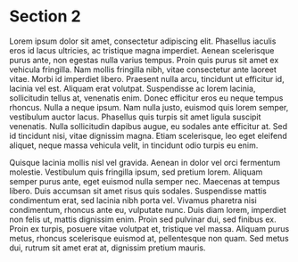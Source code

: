 # Section 2

Lorem ipsum dolor sit amet, consectetur adipiscing elit. Phasellus iaculis eros id lacus ultricies, ac tristique magna imperdiet. Aenean scelerisque purus ante, non egestas nulla varius tempus. Proin quis purus sit amet ex vehicula fringilla. Nam mollis fringilla nibh, vitae consectetur ante laoreet vitae. Morbi id imperdiet libero. Praesent nulla arcu, tincidunt ut efficitur id, lacinia vel est. Aliquam erat volutpat. Suspendisse ac lorem lacinia, sollicitudin tellus at, venenatis enim. Donec efficitur eros eu neque tempus rhoncus. Nulla a neque ipsum. Nam nulla justo, euismod quis lorem semper, vestibulum auctor lacus. Phasellus quis turpis sit amet ligula suscipit venenatis. Nulla sollicitudin dapibus augue, eu sodales ante efficitur at. Sed id tincidunt nisi, vitae dignissim magna. Etiam scelerisque, leo eget eleifend aliquet, neque massa vehicula velit, in tincidunt odio turpis eu enim.

Quisque lacinia mollis nisl vel gravida. Aenean in dolor vel orci fermentum molestie. Vestibulum quis fringilla ipsum, sed pretium lorem. Aliquam semper purus ante, eget euismod nulla semper nec. Maecenas at tempus libero. Duis accumsan sit amet risus quis sodales. Suspendisse mattis condimentum erat, sed lacinia nibh porta vel. Vivamus pharetra nisi condimentum, rhoncus ante eu, vulputate nunc. Duis diam lorem, imperdiet non felis ut, mattis dignissim enim. Proin sed pulvinar dui, sed finibus ex. Proin ex turpis, posuere vitae volutpat et, tristique vel massa. Aliquam purus metus, rhoncus scelerisque euismod at, pellentesque non quam. Sed metus dui, rutrum sit amet erat at, dignissim pretium mauris. 
